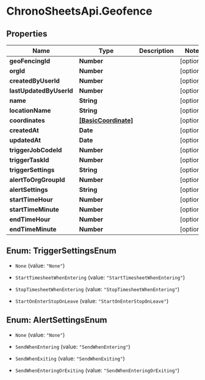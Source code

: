 # ChronoSheetsApi.Geofence

## Properties

Name | Type | Description | Notes
------------ | ------------- | ------------- | -------------
**geoFencingId** | **Number** |  | [optional] 
**orgId** | **Number** |  | [optional] 
**createdByUserId** | **Number** |  | [optional] 
**lastUpdatedByUserId** | **Number** |  | [optional] 
**name** | **String** |  | [optional] 
**locationName** | **String** |  | [optional] 
**coordinates** | [**[BasicCoordinate]**](BasicCoordinate.md) |  | [optional] 
**createdAt** | **Date** |  | [optional] 
**updatedAt** | **Date** |  | [optional] 
**triggerJobCodeId** | **Number** |  | [optional] 
**triggerTaskId** | **Number** |  | [optional] 
**triggerSettings** | **String** |  | [optional] 
**alertToOrgGroupId** | **Number** |  | [optional] 
**alertSettings** | **String** |  | [optional] 
**startTimeHour** | **Number** |  | [optional] 
**startTimeMinute** | **Number** |  | [optional] 
**endTimeHour** | **Number** |  | [optional] 
**endTimeMinute** | **Number** |  | [optional] 



## Enum: TriggerSettingsEnum


* `None` (value: `"None"`)

* `StartTimesheetWhenEntering` (value: `"StartTimesheetWhenEntering"`)

* `StopTimesheetWhenEntering` (value: `"StopTimesheetWhenEntering"`)

* `StartOnEnterStopOnLeave` (value: `"StartOnEnterStopOnLeave"`)





## Enum: AlertSettingsEnum


* `None` (value: `"None"`)

* `SendWhenEntering` (value: `"SendWhenEntering"`)

* `SendWhenExiting` (value: `"SendWhenExiting"`)

* `SendWhenEnteringOrExiting` (value: `"SendWhenEnteringOrExiting"`)




